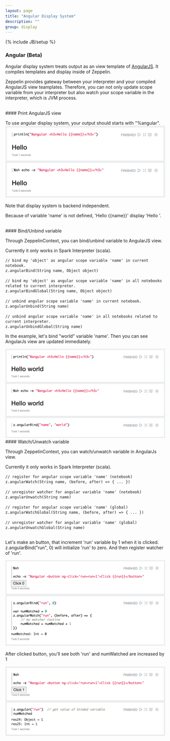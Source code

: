```yaml
---
layout: page
title: "Angular Display System"
description: ""
group: display
---
```

<!--
Licensed under the Apache License, Version 2.0 (the "License");
you may not use this file except in compliance with the License.
You may obtain a copy of the License at

http://www.apache.org/licenses/LICENSE-2.0

Unless required by applicable law or agreed to in writing, software
distributed under the License is distributed on an "AS IS" BASIS,
WITHOUT WARRANTIES OR CONDITIONS OF ANY KIND, either express or implied.
See the License for the specific language governing permissions and
limitations under the License.
-->
{% include JB/setup %}


### Angular (Beta)

Angular display system treats output as an view template of [AngularJS](https://angularjs.org/).
It compiles templates and display inside of Zeppelin.

Zeppelin provides gateway between your interpreter and your compiled AngularJS view teamplates.
Therefore, you can not only update scope variable from your interpreter but also watch your scope variable in the interpreter, which is JVM process.

<br />
#### Print AngularJS view

To use angular display system, your output should starts with "%angular".
<img src="/docs/assets/themes/zeppelin/img/screenshots/display_angular.png" width=600px />

Note that display system is backend independent.

Because of variable 'name' is not defined, 'Hello \{\{name\}\}' display 'Hello '.

<br />
#### Bind/Unbind variable

Through ZeppelinContext, you can bind/unbind variable to AngularJS view.

Currently it only works in Spark Interpreter (scala).

```
// bind my 'object' as angular scope variable 'name' in current notebook.
z.angularBind(String name, Object object)

// bind my 'object' as angular scope variable 'name' in all notebooks related to current interpreter.
z.angularBindGlobal(String name, Object object)

// unbind angular scope variable 'name' in current notebook.
z.angularUnbind(String name)

// unbind angular scope variable 'name' in all notebooks related to current interpreter.
z.angularUnbindGlobal(String name)

```

In the example, let's bind "world" variable 'name'. Then you can see AngularJs view are updated immediately.

<img src="/docs/assets/themes/zeppelin/img/screenshots/display_angular1.png" width=600px />


<br />
#### Watch/Unwatch variable

Through ZeppelinContext, you can watch/unwatch variable in AngularJs view.

Currently it only works in Spark Interpreter (scala).

```
// register for angular scope variable 'name' (notebook)
z.angularWatch(String name, (before, after) => { ... })

// unregister watcher for angular variable 'name' (notebook)
z.angularUnwatch(String name)

// register for angular scope variable 'name' (global)
z.angularWatchGlobal(String name, (before, after) => { ... })

// unregister watcher for angular variable 'name' (global)
z.angularUnwatchGlobal(String name)


```

Let's make an button, that increment 'run' variable by 1 when it is clicked.
z.angularBind("run", 0) will initialize 'run' to zero. And then register watcher of 'run'.

<img src="/docs/assets/themes/zeppelin/img/screenshots/display_angular2.png" width=600px />

After clicked button, you'll see both 'run' and numWatched are increased by 1

<img src="/docs/assets/themes/zeppelin/img/screenshots/display_angular3.png" width=600px />
